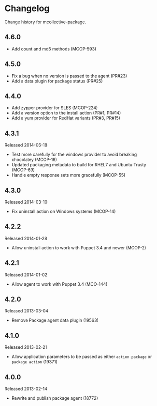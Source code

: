 # Changelog

Change history for mcollective-package.

## 4.6.0

* Add count and md5 methods (MCOP-593)

## 4.5.0

* Fix a bug when no version is passed to the agent (PR#23)
* Add a data plugin for package status (PR#25)

## 4.4.0

* Add zypper provider for SLES (MCOP-224)
* Add a version option to the install action (PR#1, PR#14)
* Add a yum provider for RedHat variants (PR#3, PR#15)

## 4.3.1

Released 2014-06-18

* Test more carefully for the windows provider to avoid breaking
  chocolatey (MCOP-18)
* Updated packaging metadata to build for RHEL7 and Ubuntu Trusty (MCOP-69)
* Handle empty response sets more gracefully (MCOP-55)


## 4.3.0

Released 2014-03-10

* Fix uninstall action on Windows systems (MCOP-14)


## 4.2.2

Released 2014-01-28

* Allow uninstall action to work with Puppet 3.4 and newer (MCOP-2)


## 4.2.1

Released 2014-01-02

* Allow agent to work with Puppet 3.4 (MCO-144)



## 4.2.0

Released 2013-03-04

* Remove Package agent data plugin (19563)


## 4.1.0

Released 2013-02-21

* Allow application parameters to be passed as either `action package` or `package action` (19371)


## 4.0.0

Released 2013-02-14

* Rewrite and publish package agent (18772)

